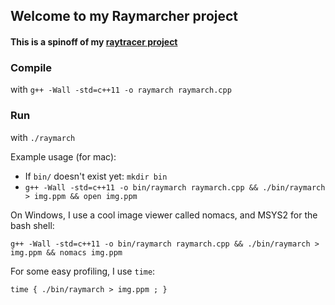 ## Welcome to my Raymarcher project

#### This is a spinoff of my [raytracer project](https://github.com/vincentdm05/raytracer)

### Compile

with `g++ -Wall -std=c++11 -o raymarch raymarch.cpp`


### Run

with `./raymarch`

Example usage (for mac):

* If `bin/` doesn't exist yet: `mkdir bin`
* `g++ -Wall -std=c++11 -o bin/raymarch raymarch.cpp && ./bin/raymarch > img.ppm && open img.ppm`

On Windows, I use a cool image viewer called nomacs, and MSYS2 for the bash shell:

`g++ -Wall -std=c++11 -o bin/raymarch raymarch.cpp && ./bin/raymarch > img.ppm && nomacs img.ppm`

For some easy profiling, I use `time`:

`time { ./bin/raymarch > img.ppm ; }`
